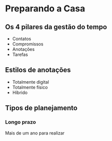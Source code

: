 # Preparando a Casa

## Os 4 pilares da gestão do tempo

- Contatos
- Compromissos
- Anotações
- Tarefas

## Estilos de anotações

- Totalmente digital
- Totalmente físico
- Híbrido

## Tipos de planejamento

### Longo prazo

Mais de um ano para realizar
<!--stackedit_data:
eyJoaXN0b3J5IjpbMTU1ODUwOTk4OSwtNTczMTY1NTIsNTA1Nz
UwNTQwXX0=
-->